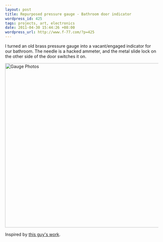 ```yaml
---
layout: post
title: Repurposed pressure gauge - Bathroom door indicator
wordpress_id: 425
tags: projects, art, electronics
date: 2011-04-30 15:44:26 +08:00
wordpress_url: http://www.f-77.com/?p=425
---
```

I turned an old brass pressure gauge into a vacant/engaged indicator for our bathroom. The needle is a hacked ammeter, and the metal slide lock on the other side of the door switches it on.

<a href="http://i.imgur.com/oi8MX.jpg"><img src="http://i.imgur.com/oi8MX.jpg" alt="Gauge Photos" width="540px" /></a>

Inspired by <a href="http://hackaday.com/2010/11/24/building-a-bandwidth-meter/">this guy's work</a>.

